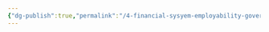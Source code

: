 ```yaml
---
{"dg-publish":true,"permalink":"/4-financial-sysyem-employability-governemnt-t-ax-rent-pr-operty-law-retirement/1-empoyability/untitled/","noteIcon":"2"}
---
```


